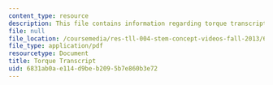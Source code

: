 ```yaml
---
content_type: resource
description: This file contains information regarding torque transcript.
file: null
file_location: /coursemedia/res-tll-004-stem-concept-videos-fall-2013/6831ab0ae114d9beb2095b7e860b3e72_MITRES_TLL-004F13_Torque.pdf
file_type: application/pdf
resourcetype: Document
title: Torque Transcript
uid: 6831ab0a-e114-d9be-b209-5b7e860b3e72
---
```

